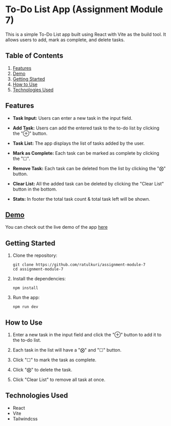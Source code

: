 # To-Do List App (Assignment Module 7)

This is a simple To-Do List app built using React with Vite as the build tool. It allows users to add, mark as complete, and delete tasks.

## Table of Contents
1. [Features](#features)
2. [Demo](#demo)
3. [Getting Started](#getting-started)
4. [How to Use](#how-to-use)
5. [Technologies Used](#technologies-used)


## Features

- **Task Input:** Users can enter a new task in the input field.

- **Add Task:** Users can add the entered task to the to-do list by clicking the "⊕" button.

- **Task List:** The app displays the list of tasks added by the user.

- **Mark as Complete:** Each task can be marked as complete by clicking the "☐".

- **Remove Task:** Each task can be deleted from the list by clicking the "⨂" button.

- **Clear List:** All the added task can be deleted by clicking the "Clear List" button in the bottom.

- **Stats:** In footer the total task count & total task left will be shown.


## [Demo](https://assignment-module-7.vercel.app)

You can check out the live demo of the app [here](https://assignment-module-7.vercel.app)


## Getting Started

1. Clone the repository:
    ```
    git clone https://github.com/ratulkuri/assignment-module-7
    cd assignment-module-7
    ```

2. Install the dependencies:
    ```
    npm install
    ```

3. Run the app:
    ```
    npm run dev
    ```

## How to Use

1. Enter a new task in the input field and click the "⊕" button to add it to the to-do list.

2. Each task in the list will have a "⨂" and "☐" button.

3. Click "☐" to mark the task as complete.

4. Click "⨂" to delete the task.

5. Click "Clear List" to remove all task at once.


## Technologies Used

- React
- Vite
- Tailwindcss